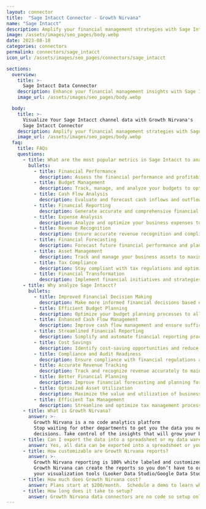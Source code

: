 ```yaml
---
layout: connector
title:  "Sage Intacct Connector - Growth Nirvana"
name: "Sage Intacct"
description: Amplify your financial management strategies with Sage Intacct integration, gaining actionable insights from financial data analysis.
image: /assets/images/seo_pages/body.webp
date: 2023-08-18
categories: connectors
permalink: connectors/sage_intacct
icon_url: /assets/images/seo_pages/connectors/sage_intacct

sections:
  overview:
    title: >-
      Sage Intacct Data Connector
    description: Enhance your financial management insights with Sage Intacct integration. Seamlessly merge financial data, unlocking insights that shape financial strategies, analysis, and operational excellence.
    image_url: /assets/images/seo_pages/body.webp

  body:
    title: >-
      Visualize Your Sage Intacct channel data with Growth Nirvana's
      Sage Intacct Connector
    description: Amplify your financial management strategies with Sage Intacct integration, gaining actionable insights from financial data analysis.
    image_url: /assets/images/seo_pages/body.webp
  faq:
    title: FAQs
    questions:
      - title: What are the most popular metrics in Sage Intacct to analyze?
        bullets:
          - title: Financial Performance
            description: Assess the financial performance and profitability of your business.
          - title: Budget Management
            description: Track, manage, and analyze your budgets to optimize financial planning.
          - title: Cash Flow Analysis
            description: Evaluate and forecast cash inflows and outflows to make informed financial decisions.
          - title: Financial Reporting
            description: Generate accurate and comprehensive financial reports for stakeholders and regulatory compliance.
          - title: Expense Analysis
            description: Analyze and optimize your business expenses to increase profitability.
          - title: Revenue Recognition
            description: Ensure accurate revenue recognition and compliance with accounting standards.
          - title: Financial Forecasting
            description: Forecast future financial performance and plan accordingly.
          - title: Asset Management
            description: Track and manage your business assets to maximize their value and minimize risk.
          - title: Tax Compliance
            description: Stay compliant with tax regulations and optimize your tax planning.
          - title: Financial Transformation
            description: Implement financial initiatives and strategies to drive business growth and success.
      - title: Why analyze Sage Intacct?
        bullets:
          - title: Improved Financial Decision Making
            description: Make more informed financial decisions based on accurate and timely data.
          - title: Efficient Budget Planning
            description: Optimize your budget planning processes to allocate resources effectively.
          - title: Enhanced Cash Flow Management
            description: Improve cash flow management and ensure sufficient liquidity for business operations.
          - title: Streamlined Financial Reporting
            description: Simplify and automate financial reporting processes for increased efficiency and accuracy.
          - title: Cost Savings
            description: Identify cost-saving opportunities and reduce expenses for improved profitability.
          - title: Compliance and Audit Readiness
            description: Ensure compliance with financial regulations and be prepared for audits.
          - title: Accurate Revenue Tracking
            description: Track and recognize revenue accurately to maintain financial integrity.
          - title: Better Financial Planning
            description: Improve financial forecasting and planning for enhanced business strategies.
          - title: Optimized Asset Utilization
            description: Maximize the value and utilization of business assets for increased ROI.
          - title: Efficient Tax Management
            description: Streamline and optimize tax management processes for enhanced compliance and savings.
      - title: What is Growth Nirvana?
        answer: >-
          Growth Nirvana is a no code analytics platform 
          Stop waiting for other departments to get you the data you need to make critical business 
          decisions. Take control of the insights that will grow your business.
      - title: Can I export the data into a spreadsheet or my data warehouse?
        answer: Yes, all data can be exported into a spreadsheet or your data warehouse (Google BigQuery, AWS, Snowflake, Azure, etc)
      - title: How customizable are Growth Nirvana reports?
        answer: >-
          Growth Nirvana reporting is 100% white labeled and customized to your specifications.
          Growth Nirvana can create the reports so you don’t have to or you can connect
          your visualization tools (Looker Data Studio/Google Data Studio, Tableau, PowerBI, etc) to Growth Nirvana.
      - title: How much does Growth Nirvana cost?
        answer: Plans start at $200/month.  Schedule a demo to learn what plan is best for you.
      - title: How long does it take to setup?
        answer: Growth Nirvana data connectors are no code so setup only requires a few clicks.
---
```


